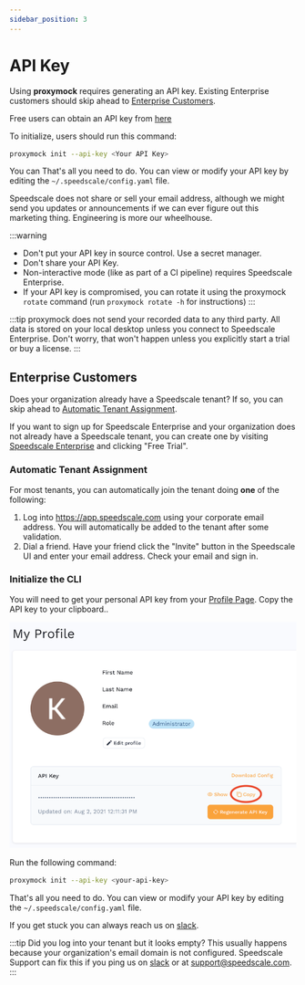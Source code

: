 ```yaml
---
sidebar_position: 3
---
```


# API Key

Using **proxymock** requires generating an API key. Existing Enterprise customers should skip ahead to [Enterprise Customers](#enterprise-customers).

Free users can obtain an API key from [here](https://app.speedscale.com/proxymock/signup)

To initialize, users should run this command:

```bash
proxymock init --api-key <Your API Key>
```

You can
That's all you need to do. You can view or modify your API key by editing the `~/.speedscale/config.yaml` file.

Speedscale does not share or sell your email address, although we might send you updates or announcements if we can ever figure out this marketing thing. Engineering is more our wheelhouse.

:::warning

- Don't put your API key in source control. Use a secret manager.
- Don't share your API Key.
- Non-interactive mode (like as part of a CI pipeline) requires Speedscale Enterprise.
- If your API key is compromised, you can rotate it using the proxymock `rotate` command (run `proxymock rotate -h` for instructions)
  :::

:::tip
proxymock does not send your recorded data to any third party. All data is stored on your local desktop unless you connect to Speedscale Enterprise. Don't worry, that won't happen unless you explicitly start a trial or buy a license.
:::

## Enterprise Customers

Does your organization already have a Speedscale tenant? If so, you can skip ahead to [Automatic Tenant Assignment](#automatic-tenant-assignment).

If you want to sign up for Speedscale Enterprise and your organization does not already have a Speedscale tenant, you can create one by visiting [Speedscale Enterprise](https://speedscale.com) and clicking "Free Trial".

### Automatic Tenant Assignment

For most tenants, you can automatically join the tenant doing **one** of the following:

1. Log into https://app.speedscale.com using your corporate email address. You will automatically be added to the tenant after some validation.
1. Dial a friend. Have your friend click the "Invite" button in the Speedscale UI and enter your email address. Check your email and sign in.

### Initialize the CLI

You will need to get your personal API key from your [Profile Page](https://app.speedscale.com/profile). Copy the API key to your clipboard..

![API Key](../../setup/install/api-key.png)

Run the following command:

```bash
proxymock init --api-key <your-api-key>
```

That's all you need to do. You can view or modify your API key by editing the `~/.speedscale/config.yaml` file.

If you get stuck you can always reach us on [slack](https://slack.speedscale.com).

:::tip
Did you log into your tenant but it looks empty? This usually happens because your organization's email domain is not configured. Speedscale Support can fix this if you ping us on [slack](https://slack.speedscale.com) or at [support@speedscale.com](mailto:support@speedscale.com).
:::
